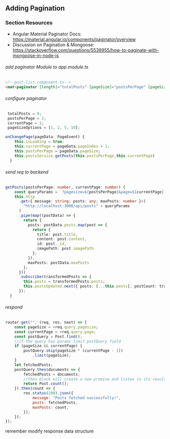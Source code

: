 ## Adding Pagination

### Section Resources

- Angular Material Paginator Docs: https://material.angular.io/components/paginator/overview
- Discussion on Pagination & Mongoose: https://stackoverflow.com/questions/5539955/how-to-paginate-with-mongoose-in-node-js

###### add paginator Module to app.module.ts

```html
<!--post-list.component.ts-->
<mat-paginator [length]="totalPosts" [pageSize]="postsPerPage" [pageSizeOptions]="pageSizeOptions" (page)="onChangePage($event)"  *ngIf="posts.length > 0 && !isLoading"></mat-paginator>
```

###### configure paginator

```typescript
 totalPosts = 0;
 postsPerPage = 2;
 currentPage = 1;
 pageSizeOptions = [1, 2, 5, 10];

onChangePage(pageData: PageEvent) {
    this.isLoading = true;
    this.currentPage = pageData.pageIndex + 1;
    this.postsPerPage = pageData.pageSize;
    this.postsService.getPosts(this.postsPerPage,this.currentPage)
  }
```

###### send req to backend

```typescript
getPosts(postsPerPage: number, currentPage: number) {
    const queryParams = `?pagesize=${postsPerPage}&page=${currentPage}`;
    this.http
      .get<{ message: string; posts: any; maxPosts: number }>(
        "http://localhost:3000/api/posts" + queryParams
      )
      .pipe(map((postData) => {
        return {
          posts: postData.posts.map(post => {
            return {
              title: post.title,
              content: post.content,
              id: post._id,
              imagePath: post.imagePath
            };
          }),
          maxPosts: postData.maxPosts
        };
      }))
      .subscribe(transformedPosts => {
        this.posts = transformedPosts.posts;
        this.postsUpdated.next({ posts: [...this.posts], postCount: transformedPosts.maxPosts });
      });
  }
```

###### respond

```javascript
router.get("", (req, res, next) => {
    const pageSize = +req.query.pagesize;
    const currentPage = +req.query.page;
    const postQuery = Post.find();
    //if the query has params limit postQuery field
    if (pageSize && currentPage) {
        postQuery.skip(pageSize * (currentPage - 1))
            .limit(pageSize);
    }
    let fetchedPosts;
    postQuery.then(documents => {
        fetchedPosts = documents;
        //then block will create a new promise and listen to its result automatically
        return Post.count();
    }).then(count => {
        res.status(200).json({
            message: "Posts fetched successfully!",
            posts: fetchedPosts,
            maxPosts: count,
        });
    });
});
```

remember modify response data structure

